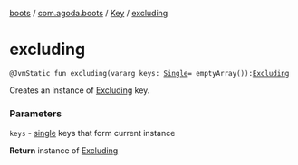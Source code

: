 [boots](../../index.md) / [com.agoda.boots](../index.md) / [Key](index.md) / [excluding](./excluding.md)

# excluding

`@JvmStatic fun excluding(vararg keys: `[`Single`](-single/index.md)` = emptyArray()): `[`Excluding`](-excluding/index.md)

Creates an instance of [Excluding](-excluding/index.md) key.

### Parameters

`keys` - [single](-single/index.md) keys that form current instance

**Return**
instance of [Excluding](-excluding/index.md)

